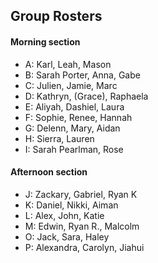 ## Group Rosters

#### Morning section
- A: Karl, Leah, Mason
- B: Sarah Porter, Anna, Gabe
- C: Julien, Jamie, Marc
- D: Kathryn, (Grace), Raphaela
- E: Aliyah, Dashiel, Laura
- F: Sophie, Renee, Hannah
- G: Delenn, Mary, Aidan
- H: Sierra, Lauren
- I: Sarah Pearlman, Rose

#### Afternoon section
- J: Zackary, Gabriel, Ryan K
- K: Daniel, Nikki, Aiman
- L: Alex, John, Katie
- M: Edwin, Ryan R., Malcolm
- O: Jack, Sara, Haley
- P: Alexandra, Carolyn, Jiahui